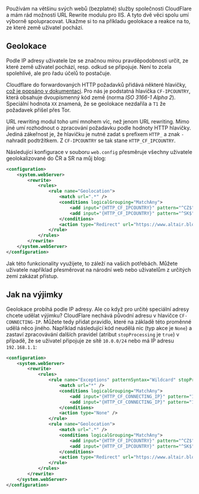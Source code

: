 <!-- dcterms:title = Geolokace pomocí CloudFlare a IIS Rewrite -->
<!-- dcterms:abstract = Používám na většinu svých webů (bezplatné) služby společnosti CloudFlare a mám rád možnosti URL Rewrite modulu pro IIS. A tyto dvě věci spolu umí výborně spolupracovat. Ukažme si to na příkladu geolokace a reakce na to, ze které země uživatel pochází. -->
<!-- dcterms:creator = Michal Altair Valášek -->
<!-- x4w:pictureUrl = /perex-pictures/20190128-cf-geoip.png -->
<!-- x4w:pictureWidth = 150 -->
<!-- x4w:pictureHeight = 150 -->
<!-- x4w:coverUrl = /cover-pictures/20190128-cf-geoip.png -->
<!-- x4w:coverCredits = shaireproductions.com via Flickr, CC BY -->
<!-- x4w:category = IT -->
<!-- x4w:category = Tipy, triky -->
<!-- dcterms:dateAccepted = 2019-01-28 -->

Používám na většinu svých webů (bezplatné) služby společnosti CloudFlare a mám rád možnosti URL Rewrite modulu pro IIS. A tyto dvě věci spolu umí výborně spolupracovat. Ukažme si to na příkladu geolokace a reakce na to, ze které země uživatel pochází.

## Geolokace

Podle IP adresy uživatele lze se značnou mírou pravděpodobnosti určit, ze které země uživatel pochází, resp. odkud se připojuje. Není to zcela spolehlivé, ale pro řadu účelů to postačuje.

Cloudflare do forwardovaných HTTP požadavků přidává některé hlavičky, [což je popsáno v dokumentaci](https://support.cloudflare.com/hc/en-us/articles/200170986). Pro nás je podstatná hlavička `CF-IPCOUNTRY`, která obsahuje dvoupísmenný kód země (norma _ISO 3166-1 Alpha 2_). Speciální hodnota `XX` znamená, že se geolokace nezdařila a `T1` že požadavek přišel přes Tor.

URL rewriting modul toho umí mnohem víc, než jenom URL rewriting. Mimo jiné umí rozhodnout o zpracování požadavku podle hodnoty HTTP hlavičky. Jediná zákeřnost je, že hlavičku je nutné zadat s prefixem `HTTP_` a znak `-` nahradit podtržítkem. Z `CF-IPCOUNTRY` se tak stane `HTTP_CF_IPCOUNTRY`.

Následující konfigurace v souboru `web.config` přesměruje všechny uživatele geolokalizované do ČR a SR na můj blog:

```xml
<configuration>
    <system.webServer>
        <rewrite>
            <rules>
                <rule name="Geolocation">
                    <match url=".*" />
                    <conditions logicalGrouping="MatchAny">
                        <add input="{HTTP_CF_IPCOUNTRY}" pattern="^CZ$" />
                        <add input="{HTTP_CF_IPCOUNTRY}" pattern="^SK$" />
                    </conditions>
                    <action type="Redirect" url="https://www.altair.blog/" redirectType="Temporary" />
                </rule>
            </rules>
        </rewrite>
    </system.webServer>
</configuration>
```

Jak této funkcionality využijete, to záleží na vašich potřebách. Můžete uživatele například přesměrovat na národní web nebo uživatelům z určitých zemí zakázat přístup.

## Jak na výjimky

Geolokace probíhá podle IP adresy. Ale co když pro určité speciální adresy chcete udělat výjimku? CloudFlare nechává původní adresu v hlavičce `CF-CONNECTING-IP`. Můžete tedy přidat pravidlo, které na základě této proměnné udělá něco jiného. Například následující kód neudělá nic (typ akce je `None`) a zastaví zpracovávání dalších pravidel (atribut `stopProcessing` je `true`) v případě, že se uživatel připojuje ze sítě `10.0.0/24` nebo má IP adresu `192.168.1.1`:

```xml
<configuration>
    <system.webServer>
        <rewrite>
            <rules>
                <rule name="Exceptions" patternSyntax="Wildcard" stopProcessing="true">
                    <match url="*" />
                    <conditions logicalGrouping="MatchAny">
                        <add input="{HTTP_CF_CONNECTING_IP}" pattern="192.168.1.1" />
                        <add input="{HTTP_CF_CONNECTING_IP}" pattern="10.0.0.*" />
                    </conditions>
                    <action type="None" />
                </rule>
                <rule name="Geolocation">
                    <match url=".*" />
                    <conditions logicalGrouping="MatchAny">
                        <add input="{HTTP_CF_IPCOUNTRY}" pattern="^CZ$" />
                        <add input="{HTTP_CF_IPCOUNTRY}" pattern="^SK$" />
                    </conditions>
                    <action type="Redirect" url="https://www.altair.blog/" redirectType="Temporary" />
                </rule>
            </rules>
        </rewrite>
    </system.webServer>
</configuration>
```